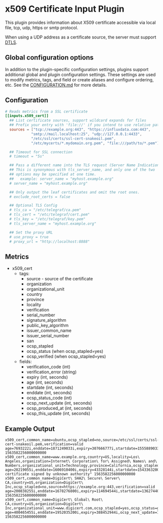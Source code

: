 # x509 Certificate Input Plugin

This plugin provides information about X509 certificate accessible via local
file, tcp, udp, https or smtp protocol.

When using a UDP address as a certificate source, the server must support
[DTLS](https://en.wikipedia.org/wiki/Datagram_Transport_Layer_Security).

## Global configuration options <!-- @/docs/includes/plugin_config.md -->

In addition to the plugin-specific configuration settings, plugins support
additional global and plugin configuration settings. These settings are used to
modify metrics, tags, and field or create aliases and configure ordering, etc.
See the [CONFIGURATION.md][CONFIGURATION.md] for more details.

[CONFIGURATION.md]: ../../../docs/CONFIGURATION.md#plugins

## Configuration

```toml @sample.conf
# Reads metrics from a SSL certificate
[[inputs.x509_cert]]
  ## List certificate sources, support wildcard expands for files
  ## Prefix your entry with 'file://' if you intend to use relative paths
  sources = ["tcp://example.org:443", "https://influxdata.com:443",
            "smtp://mail.localhost:25", "udp://127.0.0.1:4433",
            "/etc/ssl/certs/ssl-cert-snakeoil.pem",
            "/etc/mycerts/*.mydomain.org.pem", "file:///path/to/*.pem"]

  ## Timeout for SSL connection
  # timeout = "5s"

  ## Pass a different name into the TLS request (Server Name Indication).
  ## This is synonymous with tls_server_name, and only one of the two
  ## options may be specified at one time.
  ##   example: server_name = "myhost.example.org"
  # server_name = "myhost.example.org"

  ## Only output the leaf certificates and omit the root ones.
  # exclude_root_certs = false

  ## Optional TLS Config
  # tls_ca = "/etc/telegraf/ca.pem"
  # tls_cert = "/etc/telegraf/cert.pem"
  # tls_key = "/etc/telegraf/key.pem"
  # tls_server_name = "myhost.example.org"

  ## Set the proxy URL
  # use_proxy = true
  # proxy_url = "http://localhost:8888"
```

## Metrics

- x509_cert
  - tags:
    - source - source of the certificate
    - organization
    - organizational_unit
    - country
    - province
    - locality
    - verification
    - serial_number
    - signature_algorithm
    - public_key_algorithm
    - issuer_common_name
    - issuer_serial_number
    - san
    - ocsp_stapled
    - ocsp_status (when ocsp_stapled=yes)
    - ocsp_verified (when ocsp_stapled=yes)
  - fields:
    - verification_code (int)
    - verification_error (string)
    - expiry (int, seconds)
    - age (int, seconds)
    - startdate (int, seconds)
    - enddate (int, seconds)
    - ocsp_status_code (int)
    - ocsp_next_update (int, seconds)
    - ocsp_produced_at (int, seconds)
    - ocsp_this_update (int, seconds)

## Example Output

```shell
x509_cert,common_name=ubuntu,ocsp_stapled=no,source=/etc/ssl/certs/ssl-cert-snakeoil.pem,verification=valid age=7693222i,enddate=1871249033i,expiry=307666777i,startdate=1555889033i,verification_code=0i 1563582256000000000
x509_cert,common_name=www.example.org,country=US,locality=Los\ Angeles,organization=Internet\ Corporation\ for\ Assigned\ Names\ and\ Numbers,organizational_unit=Technology,province=California,ocsp_stapled=no,source=https://example.org:443,verification=invalid age=20219055i,enddate=1606910400i,expiry=43328144i,startdate=1543363200i,verification_code=1i,verification_error="x509: certificate signed by unknown authority" 1563582256000000000
x509_cert,common_name=DigiCert\ SHA2\ Secure\ Server\ CA,country=US,organization=DigiCert\ Inc,ocsp_stapled=no,source=https://example.org:443,verification=valid age=200838255i,enddate=1678276800i,expiry=114694544i,startdate=1362744000i,verification_code=0i 1563582256000000000
x509_cert,common_name=DigiCert\ Global\ Root\ CA,country=US,organization=DigiCert\ Inc,organizational_unit=www.digicert.com,ocsp_stapled=yes,ocsp_status=good,ocsp_verified=yes,source=https://example.org:443,verification=valid age=400465455i,enddate=1952035200i,expiry=388452944i,ocsp_next_update=1676714398i,ocsp_produced_at=1676112480i,ocsp_status_code=0i,ocsp_this_update=1676109600i,startdate=1163116800i,verification_code=0i 1563582256000000000
```
